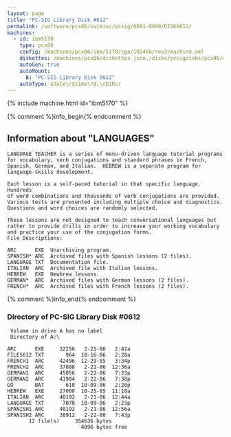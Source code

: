 ```yaml
---
layout: page
title: "PC-SIG Library Disk #612"
permalink: /software/pcx86/sw/misc/pcsig/0001-0999/DISK0612/
machines:
  - id: ibm5170
    type: pcx86
    config: /machines/pcx86/ibm/5170/cga/1024kb/rev3/machine.xml
    diskettes: /machines/pcx86/diskettes.json,/disks/pcsigdisks/pcx86/diskettes.json
    autoGen: true
    autoMount:
      B: "PC-SIG Library Disk 0612"
    autoType: $date\r$time\rB:\rDIR\r
---
```


{% include machine.html id="ibm5170" %}

{% comment %}info_begin{% endcomment %}

## Information about "LANGUAGES"

    LANGUAGE TEACHER is a series of menu-driven language tutorial programs
    for vocabulary, verb conjugations and standard phrases in French,
    Spanish, German, and Italian.  HEBREW is a separate program for
    language-skills development.
    
    Each lesson is a self-paced tutorial in that specific language. Hundreds
    of word combinations and thousands of verb conjugations are provided.
    Various tests are presented including multiple choice and diagnostics.
    Questions and word choices are randomly selected.
    
    These lessons are not designed to teach conversational languages but
    rather to provide drills in order to increase your working vocabulary
    and practice your use of the conjugation forms.
    File Descriptions:
    
    ARC      EXE  Unarchiving program.
    SPANISH* ARC  Archived files with Spanish lessons (2 files).
    LANGUAGE TXT  Documentation file.
    ITALIAN  ARC  Archived file with Italian lessons.
    HEBREW   EXE  Hewbrew lessons.
    GERMAN*  ARC  Archived files with German lessons (2 files).
    FRENCH*  ARC  Archived files with French lessons (2 files).
{% comment %}info_end{% endcomment %}


### Directory of PC-SIG Library Disk #0612

     Volume in drive A has no label
     Directory of A:\

    ARC      EXE     32256   2-21-86   2:42a
    FILES612 TXT       964  10-16-86   2:28a
    FRENCH1  ARC     42496  12-29-85   3:34p
    FRENCH2  ARC     37888   2-21-86  12:36a
    GERMAN1  ARC     45056   2-22-86   7:33p
    GERMAN2  ARC     41984   2-22-86   7:38p
    GO       BAT       610  10-09-86   2:20p
    HEBREW   EXE     27008  10-25-85  11:10a
    ITALIAN  ARC     40192   2-21-86  12:44a
    LANGUAGE TXT      7078  10-09-86   2:23p
    SPANISH1 ARC     40192   2-21-86  12:56a
    SPANISH2 ARC     38912   2-22-86   7:43p
           12 file(s)     354636 bytes
                            4096 bytes free
